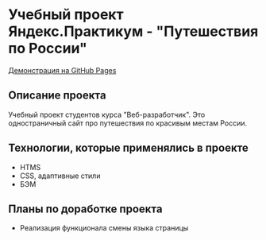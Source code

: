 # Учебный проект Яндекс.Практикум - "Путешествия по России"

[Демонстрация на GitHub Pages]()

## Описание проекта
Учебный проект студентов курса "Веб-разработчик". 
Это одностраничный сайт про путешествия по красивым местам России.

## Технологии, которые применялись в проекте
* HTMS
* CSS, адаптивные стили
* БЭМ

## Планы по доработке проекта
* Реализация функционала смены языка страницы